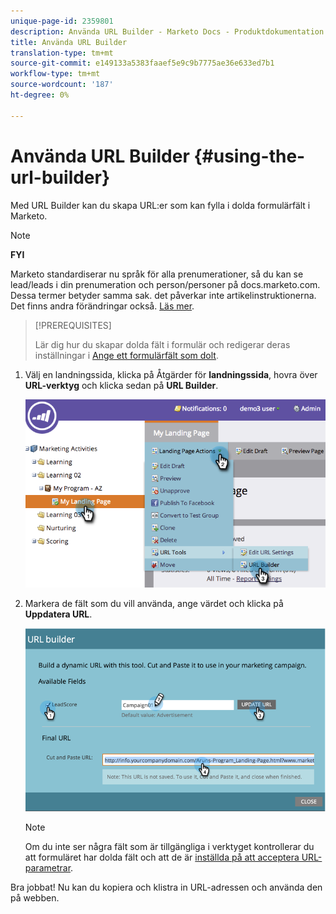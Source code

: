 ```yaml
---
unique-page-id: 2359801
description: Använda URL Builder - Marketo Docs - Produktdokumentation
title: Använda URL Builder
translation-type: tm+mt
source-git-commit: e149133a5383faaef5e9c9b7775ae36e633ed7b1
workflow-type: tm+mt
source-wordcount: '187'
ht-degree: 0%

---
```



# Använda URL Builder {#using-the-url-builder}

Med URL Builder kan du skapa URL:er som kan fylla i dolda formulärfält i Marketo.

>[!NOTE]
>
>**FYI**
>
>Marketo standardiserar nu språk för alla prenumerationer, så du kan se lead/leads i din prenumeration och person/personer på docs.marketo.com. Dessa termer betyder samma sak. det påverkar inte artikelinstruktionerna. Det finns andra förändringar också. [Läs mer](http://docs.marketo.com/display/DOCS/Updates+to+Marketo+Terminology).

>[!PREREQUISITES]
>
>Lär dig hur du skapar dolda fält i formulär och redigerar deras inställningar i [Ange ett formulärfält som dolt](../../../../product-docs/demand-generation/forms/form-fields/set-a-form-field-as-hidden.md).

1. Välj en landningssida, klicka på Åtgärder för **landningssida**, hovra över **URL-verktyg** och klicka sedan på **URL Builder**.

   ![](assets/image2014-9-18-13-3a5-3a19.png)

1. Markera de fält som du vill använda, ange värdet och klicka på **Uppdatera URL**.

   ![](assets/image2014-9-18-13-3a5-3a28.png)

   >[!NOTE]
   >
   >Om du inte ser några fält som är tillgängliga i verktyget kontrollerar du att formuläret har dolda fält och att de är [inställda på att acceptera URL-parametrar](http://docs.marketo.com/display/DOCS/Set+a+Hidden+Form+Field+Value#SetaHiddenFormFieldValue-URLParameter).

Bra jobbat! Nu kan du kopiera och klistra in URL-adressen och använda den på webben.
